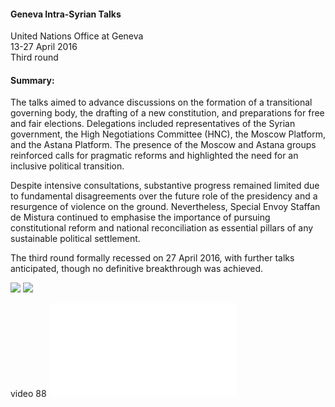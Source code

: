 <h4>Geneva Intra-Syrian Talks</h4>

United Nations Office at Geneva<br>
13-27 April 2016<br>
Third round
	
<h4>Summary:</h4>	

The talks aimed to advance discussions on the formation of a transitional governing body, the drafting of a new constitution, and preparations for free and fair elections. Delegations included representatives of the Syrian government, the High Negotiations Committee (HNC), the Moscow Platform, and the Astana Platform. The presence of the Moscow and Astana groups reinforced calls for pragmatic reforms and highlighted the need for an inclusive political transition.

Despite intensive consultations, substantive progress remained limited due to fundamental disagreements over the future role of the presidency and a resurgence of violence on the ground. Nevertheless, Special Envoy Staffan de Mistura continued to emphasise the importance of pursuing constitutional reform and national reconciliation as essential pillars of any sustainable political settlement.

The third round formally recessed on 27 April 2016, with further talks anticipated, though no definitive breakthrough was achieved.

![](86.JPG)
![](87.JPG)

video 88
![](89.pdf)
<p></p>

